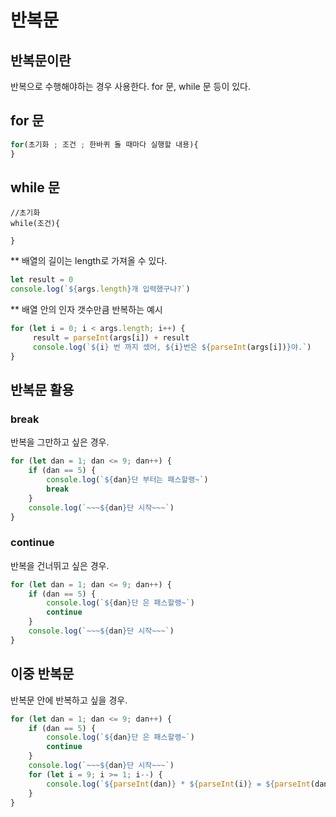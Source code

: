 # 반복문

## 반복문이란
반복으로 수행해야하는 경우 사용한다.
for 문, while 문 등이 있다.

## for 문
```javascript
for(초기화 ; 조건 ; 한바퀴 돌 때마다 실행할 내용){
}
```

## while 문
```
//초기화
while(조건){

}
```

** 배열의 길이는 length로 가져올 수 있다.
```javascript
let result = 0
console.log(`${args.length}개 입력했구나?`)
```



** 배열 안의 인자 갯수만큼 반복하는 예시
```javascript
for (let i = 0; i < args.length; i++) {
     result = parseInt(args[i]) + result
     console.log(`${i} 번 까지 셌어, ${i}번은 ${parseInt(args[i])}야.`)
}
```
## 반복문 활용
### break

반복을 그만하고 싶은 경우.
```javascript
for (let dan = 1; dan <= 9; dan++) {
    if (dan == 5) {
        console.log(`${dan}단 부터는 패스할랭~`)
        break
    }
    console.log(`~~~${dan}단 시작~~~`)
}

```

### continue

반복을 건너뛰고 싶은 경우. 
```javascript
for (let dan = 1; dan <= 9; dan++) {
    if (dan == 5) {
        console.log(`${dan}단 은 패스할랭~`)
        continue
    }
    console.log(`~~~${dan}단 시작~~~`)
}
```

## 이중 반복문
반복문 안에 반복하고 싶을 경우.
```javascript
for (let dan = 1; dan <= 9; dan++) {
    if (dan == 5) {
        console.log(`${dan}단 은 패스할랭~`)
        continue
    }
    console.log(`~~~${dan}단 시작~~~`)
    for (let i = 9; i >= 1; i--) {
        console.log(`${parseInt(dan)} * ${parseInt(i)} = ${parseInt(dan) * i}`)
    }
}
```